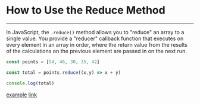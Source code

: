 # How to Use the Reduce Method

---

In JavaScript, the `.reduce()` method allows you to "reduce" an array to a single value. You provide a "reducer" callback function that executes on every element in an array in order, where the return value from the results of the calculations on the previous element are passed in on the next run.

```js
const points = [54, 46, 30, 35, 42]

const total = points.reduce((x,y) => x + y)

console.log(total)

```

[example](./reduce-method-example.js)
[link](https://developer.mozilla.org/en-US/docs/Web/JavaScript/Reference/Global_Objects/Array/reduce)
